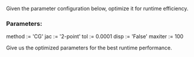 
Given the parameter configuration below, optimize it for runtime efficiency. 

### Parameters:
method := 'CG'
jac := '2-point'
tol := 0.0001
disp := 'False'
maxiter := 100

Give us the optimized parameters for the best runtime performance.

